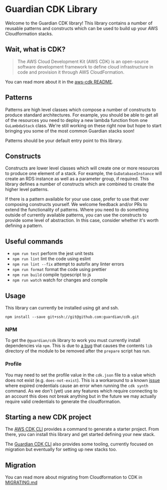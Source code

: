 # Guardian CDK Library

Welcome to the Guardian CDK library! This library contains a number of reusable patterns and constructs which can be used to build up your AWS Cloudformation stacks.

## Wait, what is CDK?

> The AWS Cloud Development Kit (AWS CDK) is an open-source software development framework to define cloud infrastructure in code and provision it through AWS CloudFormation.

You can read more about it in the [aws-cdk README](https://github.com/aws/aws-cdk).

## Patterns

Patterns are high level classes which compose a number of constructs to produce standard architectures. For example, you should be able to get all of the resources you need to deploy a new lambda function from one `GuLambdaStack` class. We're still working on these right now but hope to start bringing you
some of the most common Guardian stacks soon!

Patterns should be your default entry point to this library.

## Constructs

Constructs are lower level classes which will create one or more resources to produce one element of a stack. For example, the `GuDatabaseInstance` will create an RDS instance as well as a parameter group, if required. This library defines a number of constructs which are combined to create the higher level patterns.

If there is a pattern available for your use case, prefer to use that over composing constructs yourself. We welcome feedback and/or PRs to extend the functionality of patterns. Where you need to do something outside of currently available patterns, you can use the constructs to provide some level of abstraction. In this case, consider whether it's worth defining a pattern.

## Useful commands

- `npm run test` perform the jest unit tests
- `npm run lint` lint the code using eslint
- `npm run lint --fix` attempt to autofix any linter errors
- `npm run format` format the code using prettier
- `npm run build` compile typescript to js
- `npm run watch` watch for changes and compile

## Usage

This library can currently be installed using git and ssh.

```
npm install --save git+ssh://git@github.com:guardian/cdk.git
```

### NPM

To get the `@guardian/cdk` library to work you must currently install dependencies via `npm`. This is due to [a bug](https://github.com/yarnpkg/yarn/issues/5235#issuecomment-571206092) that causes the contents `lib` directory of the module to be removed after the `prepare` script has run.

### Profile

You may need to set the profile value in the `cdk.json` file to a value which does not exist (e.g. `does-not-exist`).
This is a workaround to a known
[issue](https://github.com/aws/aws-cdk/issues/7849) where expired credentials
cause an error when running the `cdk synth` command. As we don't (yet) use any
features which require connecting to an account this does not break anything but
in the future we may actually require valid credentials to generate the
cloudformation.

## Starting a new CDK project

The [AWS CDK CLI](https://docs.aws.amazon.com/cdk/latest/guide/work-with-cdk-typescript.html) provides a command to generate
a starter project. From there, you can install this library and get started defining your new stack.

The [Guardian CDK CLI](https://github.com/guardian/cdk-migrator) also provides some tooling, currently focused on migration
but eventually for setting up new stacks too.

## Migration

You can read more about migrating from Cloudformation to CDK in [MIGRATING.md](./MIGRATING.md)
